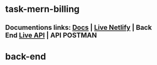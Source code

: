 # task-mern-billing
## Documentions links: [Docs](https://github.com/1Emonislam/task-mern-billing/tree/main/back-end/docs) | [Live Netlify](https://billing-store.netlify.app/) | Back End [Live API](https://tr-billing.herokuapp.com/) | API POSTMAN  
# back-end
